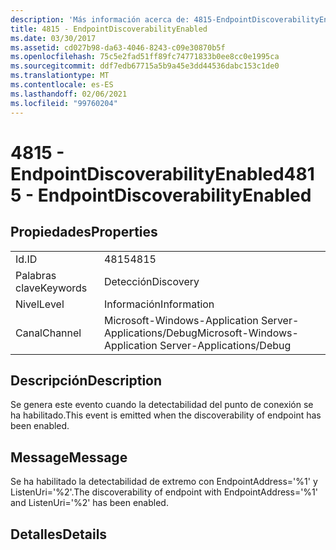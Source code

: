 ```yaml
---
description: 'Más información acerca de: 4815-EndpointDiscoverabilityEnabled'
title: 4815 - EndpointDiscoverabilityEnabled
ms.date: 03/30/2017
ms.assetid: cd027b98-da63-4046-8243-c09e30870b5f
ms.openlocfilehash: 75c5e2fad51ff89fc74771833b0ee8cc0e1995ca
ms.sourcegitcommit: ddf7edb67715a5b9a45e3dd44536dabc153c1de0
ms.translationtype: MT
ms.contentlocale: es-ES
ms.lasthandoff: 02/06/2021
ms.locfileid: "99760204"
---
```

# <a name="4815---endpointdiscoverabilityenabled"></a><span data-ttu-id="75ae7-103">4815 - EndpointDiscoverabilityEnabled</span><span class="sxs-lookup"><span data-stu-id="75ae7-103">4815 - EndpointDiscoverabilityEnabled</span></span>

## <a name="properties"></a><span data-ttu-id="75ae7-104">Propiedades</span><span class="sxs-lookup"><span data-stu-id="75ae7-104">Properties</span></span>  
  
|||  
|-|-|  
|<span data-ttu-id="75ae7-105">Id.</span><span class="sxs-lookup"><span data-stu-id="75ae7-105">ID</span></span>|<span data-ttu-id="75ae7-106">4815</span><span class="sxs-lookup"><span data-stu-id="75ae7-106">4815</span></span>|  
|<span data-ttu-id="75ae7-107">Palabras clave</span><span class="sxs-lookup"><span data-stu-id="75ae7-107">Keywords</span></span>|<span data-ttu-id="75ae7-108">Detección</span><span class="sxs-lookup"><span data-stu-id="75ae7-108">Discovery</span></span>|  
|<span data-ttu-id="75ae7-109">Nivel</span><span class="sxs-lookup"><span data-stu-id="75ae7-109">Level</span></span>|<span data-ttu-id="75ae7-110">Información</span><span class="sxs-lookup"><span data-stu-id="75ae7-110">Information</span></span>|  
|<span data-ttu-id="75ae7-111">Canal</span><span class="sxs-lookup"><span data-stu-id="75ae7-111">Channel</span></span>|<span data-ttu-id="75ae7-112">Microsoft-Windows-Application Server-Applications/Debug</span><span class="sxs-lookup"><span data-stu-id="75ae7-112">Microsoft-Windows-Application Server-Applications/Debug</span></span>|  
  
## <a name="description"></a><span data-ttu-id="75ae7-113">Descripción</span><span class="sxs-lookup"><span data-stu-id="75ae7-113">Description</span></span>  

 <span data-ttu-id="75ae7-114">Se genera este evento cuando la detectabilidad del punto de conexión se ha habilitado.</span><span class="sxs-lookup"><span data-stu-id="75ae7-114">This event is emitted when the discoverability of endpoint has been enabled.</span></span>  
  
## <a name="message"></a><span data-ttu-id="75ae7-115">Message</span><span class="sxs-lookup"><span data-stu-id="75ae7-115">Message</span></span>  

 <span data-ttu-id="75ae7-116">Se ha habilitado la detectabilidad de extremo con EndpointAddress='%1' y ListenUri='%2'.</span><span class="sxs-lookup"><span data-stu-id="75ae7-116">The discoverability of endpoint with EndpointAddress='%1' and ListenUri='%2' has been enabled.</span></span>  
  
## <a name="details"></a><span data-ttu-id="75ae7-117">Detalles</span><span class="sxs-lookup"><span data-stu-id="75ae7-117">Details</span></span>
